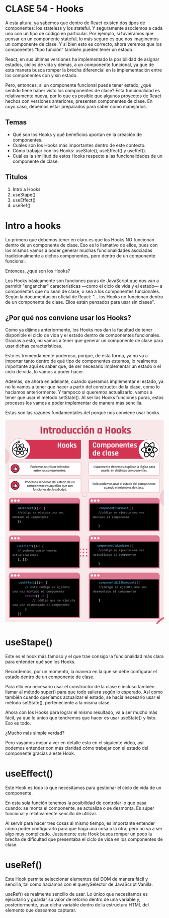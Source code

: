 #   CLASE 54 - Hooks
A esta altura, ya sabemos que dentro de React existen dos tipos de componentes: los stateless y los stateful. Y seguramente asociemos a cada uno con un tipo de código en particular. Por ejemplo, si tuviéramos que pensar en un componente stateful, lo más seguro es que nos imaginemos un componente de clase. Y si bien esto es correcto, ahora veremos que los componentes “tipo función” también pueden tener un estado.

React, en sus últimas versiones ha implementado la posibilidad de asignar estados, ciclos de vida y demás, a un componente funcional, ya que de esta manera busca romper la brecha diferencial en la implementación entre los componentes con y sin estado.

Pero, entonces, si un componente funcional puede tener estado, ¿qué sentido tiene haber visto los componentes de clase? Esta funcionalidad es relativamente nueva, por lo que es posible que algunos proyectos de React hechos con versiones anteriores, presenten componentes de clase. En cuyo caso, debemos estar preparados para saber cómo manejarlos.

## Temas 
* Qué son los Hooks y qué beneficios aportan en la creación de componentes.
* Cuáles son los Hooks más importantes dentro de este contexto.
* Cómo trabajar con los Hooks: useState(), useEffect() y useRef().
* Cuál es la similitud de estos Hooks respecto a las funcionalidades de un componente de clase.

## Titulos
1. Intro a Hooks
2. useStape()
3. useEffect()
4. useRef()

# Intro a hooks
Lo primero que debemos tener en claro es que los Hooks NO funcionan dentro de un componente de clase. Eso es lo llamativo de ellos, pues con los mismos vamos a poder generar muchas funcionalidades asociadas tradicionalmente a dichos componentes, pero dentro de un componente funcional.

Entonces, ¿qué son los Hooks?

Los Hooks básicamente son funciones puras de JavaScript que nos van a permitir "enganchar" características —como el ciclo de vida y el estado— a componentes que no sean de clase, o sea a los componentes funcionales. Según la documentación oficial de React: "... los Hooks no funcionan dentro de un componente de clase. Ellos están pensados para usar sin clases".

## ¿Por qué nos conviene usar los Hooks?

Como ya dijimos anteriormente, los Hooks nos dan la facultad de tener disponible el ciclo de vida y el estado dentro de componentes funcionales. Gracias a esto, no vamos a tener que generar un componente de clase para usar dichas características.

Esto es tremendamente poderoso, porque, de esta forma, ya no va a importar tanto dentro de qué tipo de componentes estemos, lo realmente importante aquí es saber que, de ser necesario implementar un estado o el ciclo de vida, lo vamos a poder hacer.

Además, de ahora en adelante, cuando queramos implementar el estado, ya no lo vamos a tener que hacer a partir del constructor de la clase, como lo hacíamos anteriormente. Y tampoco si queremos actualizarlo, vamos a tener que usar el método setState(). Al ser los Hooks funciones puras, estos procesos los vamos a poder implementar de manera más sencilla.

Estas son las razones fundamentales del porqué nos conviene usar hooks.

![](1.png)

# useStape()
Este es el hook más famoso y el que trae consigo la funcionalidad más clara para entender qué son los Hooks.

Recordemos, por un momento, la manera en la que se debe configurar el estado dentro de un componente de clase.

Para ello era necesario usar el constructor de la clase e incluso también llamar al método super() para que todo saliera según lo esperado. Así como también cuando queríamos actualizar el estado, se hacía necesario usar el método setState(), perteneciente a la misma clase.

Ahora con los Hooks para lograr el mismo resultado, va a ser mucho más fácil, ya que lo único que tendremos que hacer es usar useState() y listo. Eso es todo.

¿Mucho más simple verdad?

Pero vayamos mejor a ver en detalle esto en el siguiente video, así podemos entender con más claridad cómo trabajar con el estado del componente gracias a este Hook.

# useEffect()
Este Hook es todo lo que necesitamos para gestionar el ciclo de vida de un componente.

En esta sola función tenemos la posibilidad de controlar lo que pasa cuando: se monta el componente, se actualiza o se desmonta. Es súper funcional y relativamente sencillo de utilizar.

Al servir para hacer tres cosas al mismo tiempo, es importante entender cómo poder configurarlo para que haga una cosa o la otra, pero no va a ser algo muy complicado. Justamente este Hook busca romper un poco la brecha de dificultad que presentaba el ciclo de vida en los componentes de clase.

# useRef()
Este Hook permite seleccionar elementos del DOM de manera fácil y sencilla, tal como hacíamos con el querySelector de JavaScript Vanilla.

useRef() es realmente sencillo de usar. Lo único que necesitamos es ejecutarlo y guardar su valor de retorno dentro de una variable y, posteriormente, usar dicha variable dentro de la estructura HTML del elemento que deseamos capturar.